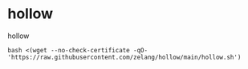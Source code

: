 # hollow
 hollow
 
 `
   bash <(wget --no-check-certificate -qO- 'https://raw.githubusercontent.com/zelang/hollow/main/hollow.sh')
 `
